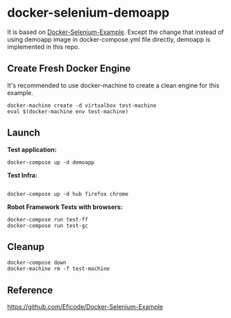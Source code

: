 # docker-selenium-demoapp

It is based on [Docker-Selenium-Example](https://github.com/Eficode/Docker-Selenium-Example). Except the change that instead of using demoapp image in docker-compose.yml file directly, demoapp is implemented in this repo.

## Create Fresh Docker Engine
It's recommended to use docker-machine to create a clean engine for this example.
```
docker-machine create -d virtualbox test-machine
eval $(docker-machine env test-machine)
```

## Launch

**Test application:**
```
docker-compose up -d demoapp
```

**Test Infra:**
```

docker-compose up -d hub firefox chrome
```

**Robot Framework Tests with browsers:**
```
docker-compose run test-ff
docker-compose run test-gc
```

## Cleanup
```
docker-compose down
docker-machine rm -f test-machine
```

## Reference
https://github.com/Eficode/Docker-Selenium-Example
